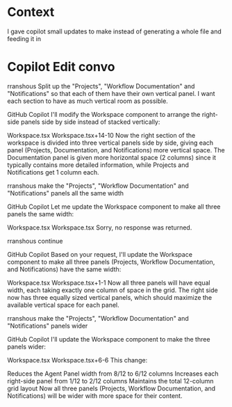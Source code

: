 # Context

I gave copilot small updates to make instead of generating a whole file and feeding it in

# Copilot Edit convo

rranshous
Split up the "Projects", "Workflow Documentation" and "Notifications" so that each of them have their own vertical panel. I want each section to have as much vertical room as possible.

GitHub Copilot
I'll modify the Workspace component to arrange the right-side panels side by side instead of stacked vertically:

Workspace.tsx
Workspace.tsx+14-10
Now the right section of the workspace is divided into three vertical panels side by side, giving each panel (Projects, Documentation, and Notifications) more vertical space. The Documentation panel is given more horizontal space (2 columns) since it typically contains more detailed information, while Projects and Notifications get 1 column each.

rranshous
make the "Projects", "Workflow Documentation" and "Notifications" panels all the same width

GitHub Copilot
Let me update the Workspace component to make all three panels the same width:

Workspace.tsx
Workspace.tsx
Sorry, no response was returned.

rranshous
continue

GitHub Copilot
Based on your request, I'll update the Workspace component to make all three panels (Projects, Workflow Documentation, and Notifications) have the same width:

Workspace.tsx
Workspace.tsx+1-1
Now all three panels will have equal width, each taking exactly one column of space in the grid. The right side now has three equally sized vertical panels, which should maximize the available vertical space for each panel.

rranshous
make the "Projects", "Workflow Documentation" and "Notifications" panels wider

GitHub Copilot
I'll update the Workspace component to make the three panels wider:

Workspace.tsx
Workspace.tsx+6-6
This change:

Reduces the Agent Panel width from 8/12 to 6/12 columns
Increases each right-side panel from 1/12 to 2/12 columns
Maintains the total 12-column grid layout
Now all three panels (Projects, Workflow Documentation, and Notifications) will be wider with more space for their content.
